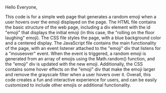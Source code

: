Hello Everyone,

This code is for a simple web page that generates a random emoji when a user hovers over the emoji displayed on the page. The HTML file contains the basic structure of the web page, including a div element with the id "emoji" that displays the initial emoji (in this case, the "rolling on the floor laughing" emoji). The CSS file styles the page, with a blue background color and a centered display. The JavaScript file contains the main functionality of the page, with an event listener attached to the "emoji" div that listens for a "mouseover" event. When the event is triggered, a random emoji is generated from an array of emojis using the Math.random() function, and the "emoji" div is updated with the new emoji. Additionally, the CSS contains some hover effects on the "emoji" div that make the emoji larger and remove the grayscale filter when a user hovers over it. Overall, this code creates a fun and interactive experience for users, and can be easily customized to include other emojis or additional functionality.